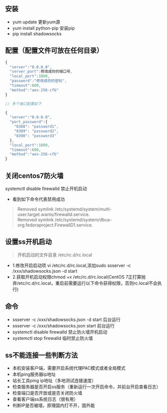 ## 安装
* yum update 更新yum源
* yum install python-pip 安装pip
* pip install shadowsocks

## 配置（配置文件可放在任何目录）
```javascript
{
  "server":"0.0.0.0",
  "server_port":修改成你的端口号,
  "local_port":1080,
  "password":"修改成你的密码",
  "timeout":600,
  "method":"aes-256-cfb"
}

// 多个端口配置如下

{
  "server":"0.0.0.0",
  "port_password":{
    "8388": "password1",
    "8389": "password2",
    "8390": "password3"
  },
  "local_port":1080,
  "timeout":600,
  "method":"aes-256-cfb"
}
```

## 关闭centos7防火墙
systemctl disable firewalld 禁止开机启动
* 看到如下命令代表禁用成功
> Removed symlink /etc/systemd/system/multi-user.target.wants/firewalld.service.  
> Removed symlink /etc/systemd/system/dbus-org.fedoraproject.FirewallD1.service.  

## 设置ss开机启动
> 开机启动的文件目录 /etc/rc.d/rc.local
* 1.修改开启启动项 vi /etc/rc.d/rc.local,添加sudo ssserver -c /xxx/shadowsocks.json -d start
* 2.获取开机启动权限chmod +x /etc/rc.d/rc.local(CentOS 7正打算抛弃/etc/rc.d/rc.local，重启前需要运行以下命令获得权限，否则rc.local不会执行)

## 命令
* ssserver -c /xxx/shadowsocks.json -d start 后台运行
* ssserver -c /xxx/shadowsocks.json start 前台运行
* systemctl disable firewalld 禁止防火墙开机启动
* systemctl stop firewalld 临时禁止防火墙

## ss不能连接一些判断方法
* 本机安装客户端，需要开启系统代理PAC模式或者全局模式
* 本机ping服务器ip地址
* 站长工具ping ip地址（多地测试连接速度）
* 检查服务器是否开启ss服务（重新运行一次开启命令，并前台开启查看日志）
* 检查端口是否开放或是否关闭防火墙
* 查看客户端ss系统日志（很有用）
* 判断IP是否被墙，原理国内打不开，国外能
